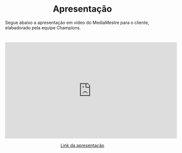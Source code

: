 # <center>Apresentação</center>

Segue abaixo a apresentação em vídeo do MediaMestre para o cliente, elabadorado pela equipe Champions.

#

<center>

<iframe width="560" height="315" src="https://www.youtube.com/embed/avUb5dGdyvc?si=fAAdxQ5dDtRFKczR" title="YouTube video player" frameborder="0" allow="accelerometer; autoplay; clipboard-write; encrypted-media; gyroscope; picture-in-picture; web-share" referrerpolicy="strict-origin-when-cross-origin" allowfullscreen></iframe>

[Link da apresentação](https://www.youtube.com/watch?v=avUb5dGdyvc)

</center>

</center>